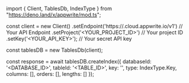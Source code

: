 import { Client, TablesDb, IndexType } from "https://deno.land/x/appwrite/mod.ts";

const client = new Client()
    .setEndpoint('https://<REGION>.cloud.appwrite.io/v1') // Your API Endpoint
    .setProject('<YOUR_PROJECT_ID>') // Your project ID
    .setKey('<YOUR_API_KEY>'); // Your secret API key

const tablesDB = new TablesDb(client);

const response = await tablesDB.createIndex({
    databaseId: '<DATABASE_ID>',
    tableId: '<TABLE_ID>',
    key: '',
    type: IndexType.Key,
    columns: [],
    orders: [],
    lengths: []
});
